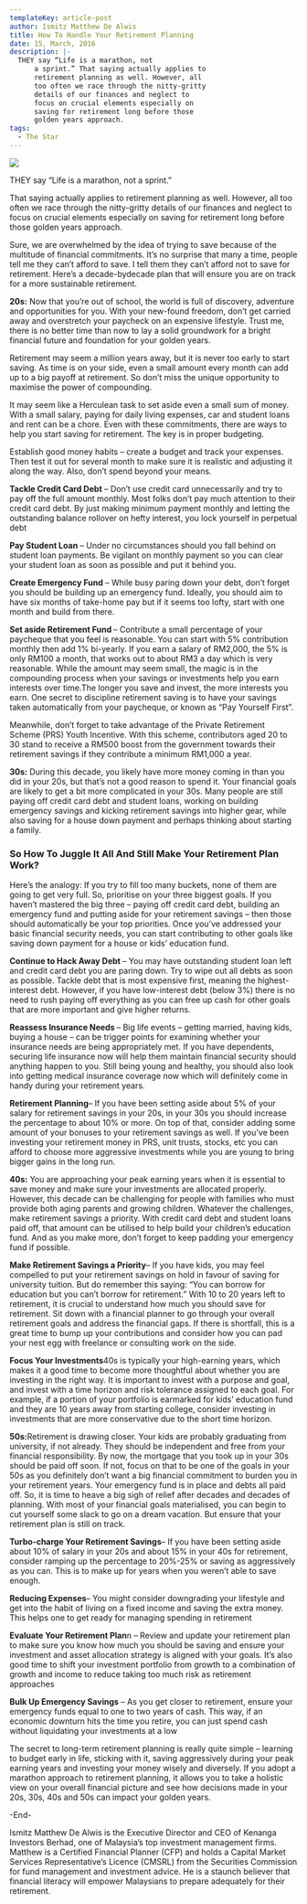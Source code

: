 ```yaml
---
templateKey: article-post
author: Ismitz Matthew De Alwis
title: How To Handle Your Retirement Planning
date: 15, March, 2016
description: |-
  THEY say “Life is a marathon, not
      a sprint.” That saying actually applies to
      retirement planning as well. However, all
      too often we race through the nitty-gritty
      details of our finances and neglect to
      focus on crucial elements especially on
      saving for retirement long before those
      golden years approach.
tags:
  - The Star
---
```



![](/img/2016-03-15-the-star-how-to-handle-your-retirement-planning.png)

<p>THEY say “Life is a marathon, not
    a sprint.”</p>

<p>That saying actually applies to
    retirement planning as well. However, all
    too often we race through the nitty-gritty
    details of our finances and neglect to
    focus on crucial elements especially on
    saving for retirement long before those
    golden years approach.</p>
  
<p>Sure, we are overwhelmed by the idea
    of trying to save because of the
    multitude of financial commitments. It’s
    no surprise that many a time, people tell
    me they can’t afford to save. I tell them they can’t afford not to save for retirement. Here’s a decade-bydecade plan that will ensure you are on track for a more sustainable retirement.</p>

<p><b>20s:</b> Now that you’re out of school, the world is full of discovery, adventure and opportunities for you. With
    your new-found freedom, don’t get carried away and overstretch your paycheck on an expensive lifestyle.
    Trust me, there is no better time than now to lay a solid groundwork for a bright financial future and
    foundation for your golden years.</p>

<p>Retirement may seem a million years away, but it is never too early to start saving. As time is on your side,
    even a small amount every month can add up to a big payoff at retirement. So don’t miss the unique
    opportunity to maximise the power of compounding.</p>

<p>It may seem like a Herculean task to set aside even a small sum of money. With a small salary, paying for
    daily living expenses, car and student loans and rent can be a chore. Even with these commitments, there
    are ways to help you start saving for retirement. The key is in proper budgeting.</p>

<p>Establish good money habits – create a budget and track your expenses. Then test it out for several month
    to make sure it is realistic and adjusting it along the way. Also, don’t spend beyond your means.</p>

<p><b>Tackle Credit Card Debt</b> – Don’t use credit card unnecessarily and try to pay off the full amount monthly.
    Most folks don’t pay much attention to their credit card debt. By just making minimum payment monthly and
    letting the outstanding balance rollover on hefty interest, you lock yourself in perpetual debt</p>

<p><b>Pay Student Loan</b> – Under no circumstances should you fall behind on student loan payments. Be vigilant
    on monthly payment so you can clear your student loan as soon as possible and put it behind you.</p>

<p><b>Create Emergency Fund</b>  – While busy paring down your debt, don’t forget you should be building up an
    emergency fund. Ideally, you should aim to have six months of take-home pay but if it seems too lofty, start
    with one month and build from there.</p>

<p><b>Set aside Retirement Fund </b>– Contribute a small percentage of your paycheque that you feel is
    reasonable. You can start with 5% contribution monthly then add 1% bi-yearly. If you earn a salary of
    RM2,000, the 5% is only RM100 a month, that works out to about RM3 a day which is very reasonable.
    While the amount may seem small, the magic is in the compounding process when your savings or
    investments help you earn interests over time.The longer you save and invest, the more interests you earn.
    One secret to discipline retirement saving is to have your savings taken automatically from your
    paycheque, or known as “Pay Yourself First”. </p>

<p>Meanwhile, don’t forget to take advantage of the Private Retirement Scheme (PRS) Youth Incentive. With
    this scheme, contributors aged 20 to 30 stand to receive a RM500 boost from the government towards their
    retirement savings if they contribute a minimum RM1,000 a year.</p>

<p><b>30s:</b> During this decade, you likely have more money coming in than you did in your 20s, but that’s not a
    good reason to spend it. Your financial goals are likely to get a bit more complicated in your 30s. Many
    people are still paying off credit card debt and student loans, working on building emergency savings and
    kicking retirement savings into higher gear, while also saving for a house down payment and perhaps
    thinking about starting a family. </p>

**<h3>So How To Juggle It All And Still Make Your Retirement Plan Work?</h3>**

<p>Here’s the analogy: If you try to fill too many buckets, none of them are going to get very full. So, prioritise
    on your three biggest goals. If you haven’t mastered the big three – paying off credit card debt, building an
    emergency fund and putting aside for your retirement savings – then those should automatically be your
    top priorities. Once you’ve addressed your basic financial security needs, you can start contributing to other
    goals like saving down payment for a house or kids’ education fund.</p>

<p><b>Continue to Hack Away Debt </b> – You may have outstanding student loan left and credit card debt you are
    paring down. Try to wipe out all debts as soon as possible. Tackle debt that is most expensive first,
    meaning the highest-interest debt. However, if you have low-interest debt (below 3%) there is no need to
    rush paying off everything as you can free up cash for other goals that are more important and give
    higher returns.</p>

<p><b>Reassess Insurance Needs </b> – Big life events – getting married, having kids, buying a house – can be
    trigger points for examining whether your insurance needs are being appropriately met. If you have
    dependents, securing life insurance now will help them maintain financial security should anything happen to you. Still being young and healthy, you should also look into getting medical insurance coverage now
    which will definitely come in handy during your retirement years.</p>

<p><b>Retirement Planning</b>– If you have been setting aside about 5% of your salary for retirement savings in
    your 20s, in your 30s you should increase the percentage to about 10% or more. On top of that, consider
    adding some amount of your bonuses to your retirement savings as well. If you’ve been investing your
    retirement money in PRS, unit trusts, stocks, etc you can afford to choose more aggressive investments
    while you are young to bring bigger gains in the long run. </p>

<p><b>40s:</b> You are approaching your peak earning years when it is essential to save money and make sure your
    investments are allocated properly. However, this decade can be challenging for people with families who
    must provide both aging parents and growing children. Whatever the challenges, make retirement savings
    a priority. With credit card debt and student loans paid off, that amount can be utilised to help build your
    children’s education fund. And as you make more, don’t forget to keep padding your emergency fund
    if possible. </p>

<p><b>Make Retirement Savings a Priority</b>– If you have kids, you may feel compelled to put your retirement
    savings on hold in favour of saving for university tuition. But do remember this saying: “You can borrow for
    education but you can’t borrow for retirement.” With 10 to 20 years left to retirement, it is crucial to
    understand how much you should save for retirement. Sit down with a financial planner to go through your
    overall retirement goals and address the financial gaps. If there is shortfall, this is a great time to bump up
    your contributions and consider how you can pad your nest egg with freelance or consulting work on
    the side.</p>

<p><b>Focus Your Investments</b>40s is typically your high-earning years, which makes it a good time to
    become more thoughtful about whether you are investing in the right way. It is important to invest with a
    purpose and goal, and invest with a time horizon and risk tolerance assigned to each goal. For example, if
    a portion of your portfolio is earmarked for kids’ education fund and they are 10 years away from starting
    college, consider investing in investments that are more conservative due to the short time horizon. </p>

<p><b>50s:</b>Retirement is drawing closer. Your kids are probably graduating from university, if not already. They
    should be independent and free from your financial responsibility. By now, the mortgage that you took up in
    your 30s should be paid off soon. If not, focus on that to be one of the goals in your 50s as you definitely
    don’t want a big financial commitment to burden you in your retirement years. Your emergency fund is in
    place and debts all paid off. So, it is time to heave a big sigh of relief after decades and decades of
    planning. With most of your financial goals materialised, you can begin to cut yourself some slack to go on
    a dream vacation. But ensure that your retirement plan is still on track.</p>

<p><b>Turbo-charge Your Retirement Savings</b>– If you have been setting aside about 10% of salary in your 20s
    and about 15% in your 40s for retirement, consider ramping up the percentage to 20%-25% or saving as
    aggressively as you can. This is to make up for years when you weren’t able to save enough.</p>

<p><b>Reducing Expenses</b>– You might consider downgrading your lifestyle and get into the habit of living on a
    fixed income and saving the extra money. This helps one to get ready for managing spending in retirement </p>

<p><b>Evaluate Your Retirement Plan</b>n – Review and update your retirement plan to make sure you know how
    much you should be saving and ensure your investment and asset allocation strategy is aligned with your goals. It’s also good time to shift your investment portfolio from growth to a combination of growth and
    income to reduce taking too much risk as retirement approaches</p>

<p><b>Bulk Up Emergency Savings</b> – As you get closer to retirement, ensure your emergency funds equal to
    one to two years of cash. This way, if an economic downturn hits the time you retire, you can just spend
    cash without liquidating your investments at a low</p>

<p>The secret to long-term retirement planning is really quite simple – learning to budget early in life, sticking
    with it, saving aggressively during your peak earning years and investing your money wisely and diversely.
    If you adopt a marathon approach to retirement planning, it allows you to take a holistic view on your
    overall financial picture and see how decisions made in your 20s, 30s, 40s and 50s can impact your
    golden years.</p>

<p>-End-</p>

<p>Ismitz Matthew De Alwis is the Executive Director and CEO of Kenanga Investors Berhad, one of
    Malaysia’s top investment management firms. Matthew is a Certified Financial Planner (CFP) and holds a
    Capital Market Services Representative’s Licence (CMSRL) from the Securities Commission for fund
    management and investment advice. He is a staunch believer that financial literacy will empower
    Malaysians to prepare adequately for their retirement. </p>